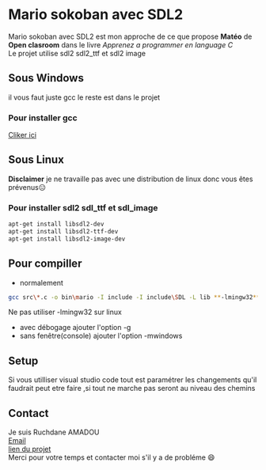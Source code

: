 # Mario sokoban avec SDL2

Mario sokoban avec SDL2 est mon approche de ce que propose **Matéo** de **Open clasroom** dans le livre *Apprenez a programmer en language C* \
Le projet utilise sdl2 sdl2_ttf et sdl2 image

## Sous Windows

il vous faut juste gcc le reste est dans le projet

### Pour installer gcc

[Cliker ici](http://www.mingw.org/wiki/howto_install_the_mingw_gcc_compiler_suite)

## Sous Linux

**Disclaimer** je ne travaille pas avec une distribution de linux donc vous êtes prévenus:expressionless:

### Pour installer sdl2 sdl_ttf et sdl_image

```Bash
apt-get install libsdl2-dev
apt-get install libsdl2-ttf-dev
apt-get install libsdl2-image-dev
```

## Pour compiller

* normalement

```bash
gcc src\*.c -o bin\mario -I include -I include\SDL -L lib **-lmingw32** -lSDL2main -lSDL2 -lSDL2_image -lSDL2_ttf
```

Ne pas utiliser -lmingw32 sur linux

* avec débogage ajouter l'option -g
* sans fenêtre(console) ajouter l'option -mwindows

## Setup

Si vous utilliser visual studio code tout est paramétrer
les changements qu'il faudrait peut etre faire ,si tout ne marche
pas seront au niveau des chemins

## Contact

Je suis Ruchdane AMADOU\
[Email](ruchdaneabiodun@gmail.com)\
[lien du projet](https://github.com/Ruchdane/Game)\
Merci pour votre temps et contacter moi s'il y a de probléme :smile:
